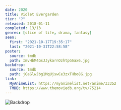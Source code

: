 ```yaml
---
date: 2020
title: Violet Evergarden
tier: "?"
released: 2018-01-11
completed: 13/13
genres: [slice of life, drama, fantasy]
seen:
  first: "2021-10-17T19:35:17"
  last: "2021-10-31T22:58:58"
poster:
  source: tmdb
  path: ImvHbM4GsJJykarnOzhtpG6ax6.jpg
backdrop:
  source: tmdb
  path: jGaGlwJbg1MqUjswCe3zxTHbo8G.jpg
link:
  MyAnimeList: https://myanimelist.net/anime/33352
  TMDB: https://www.themoviedb.org/tv/75214
---
```


![Backdrop](https://image.tmdb.org/t/p/w1280/u0miEClzWcPhCNiqwHnjPFfgRhy.jpg "Source: TMDB")
